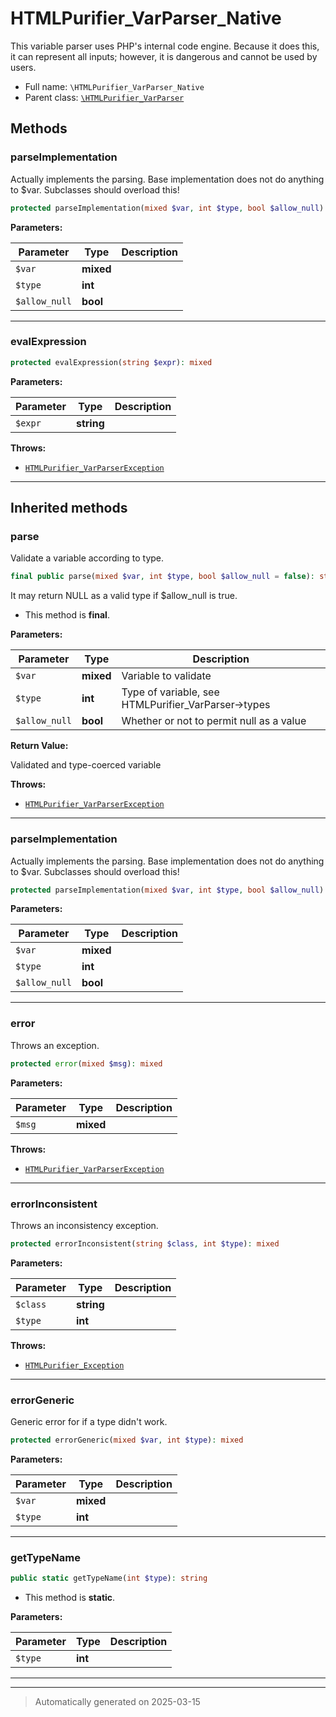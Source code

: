 
# HTMLPurifier_VarParser_Native

This variable parser uses PHP's internal code engine. Because it does
this, it can represent all inputs; however, it is dangerous and cannot
be used by users.



* Full name: `\HTMLPurifier_VarParser_Native`
* Parent class: [`\HTMLPurifier_VarParser`](./HTMLPurifier_VarParser.md)




## Methods


### parseImplementation

Actually implements the parsing. Base implementation does not
do anything to $var. Subclasses should overload this!

```php
protected parseImplementation(mixed $var, int $type, bool $allow_null): null|string
```








**Parameters:**

| Parameter | Type | Description |
|-----------|------|-------------|
| `$var` | **mixed** |  |
| `$type` | **int** |  |
| `$allow_null` | **bool** |  |





***

### evalExpression



```php
protected evalExpression(string $expr): mixed
```








**Parameters:**

| Parameter | Type | Description |
|-----------|------|-------------|
| `$expr` | **string** |  |




**Throws:**

- [`HTMLPurifier_VarParserException`](./HTMLPurifier_VarParserException.md)



***


## Inherited methods


### parse

Validate a variable according to type.

```php
final public parse(mixed $var, int $type, bool $allow_null = false): string
```

It may return NULL as a valid type if $allow_null is true.



* This method is **final**.


**Parameters:**

| Parameter | Type | Description |
|-----------|------|-------------|
| `$var` | **mixed** | Variable to validate |
| `$type` | **int** | Type of variable, see HTMLPurifier_VarParser-&gt;types |
| `$allow_null` | **bool** | Whether or not to permit null as a value |


**Return Value:**

Validated and type-coerced variable



**Throws:**

- [`HTMLPurifier_VarParserException`](./HTMLPurifier_VarParserException.md)



***

### parseImplementation

Actually implements the parsing. Base implementation does not
do anything to $var. Subclasses should overload this!

```php
protected parseImplementation(mixed $var, int $type, bool $allow_null): string
```








**Parameters:**

| Parameter | Type | Description |
|-----------|------|-------------|
| `$var` | **mixed** |  |
| `$type` | **int** |  |
| `$allow_null` | **bool** |  |





***

### error

Throws an exception.

```php
protected error(mixed $msg): mixed
```








**Parameters:**

| Parameter | Type | Description |
|-----------|------|-------------|
| `$msg` | **mixed** |  |




**Throws:**

- [`HTMLPurifier_VarParserException`](./HTMLPurifier_VarParserException.md)



***

### errorInconsistent

Throws an inconsistency exception.

```php
protected errorInconsistent(string $class, int $type): mixed
```








**Parameters:**

| Parameter | Type | Description |
|-----------|------|-------------|
| `$class` | **string** |  |
| `$type` | **int** |  |




**Throws:**

- [`HTMLPurifier_Exception`](./HTMLPurifier_Exception.md)



***

### errorGeneric

Generic error for if a type didn't work.

```php
protected errorGeneric(mixed $var, int $type): mixed
```








**Parameters:**

| Parameter | Type | Description |
|-----------|------|-------------|
| `$var` | **mixed** |  |
| `$type` | **int** |  |





***

### getTypeName



```php
public static getTypeName(int $type): string
```



* This method is **static**.




**Parameters:**

| Parameter | Type | Description |
|-----------|------|-------------|
| `$type` | **int** |  |





***


***
> Automatically generated on 2025-03-15
